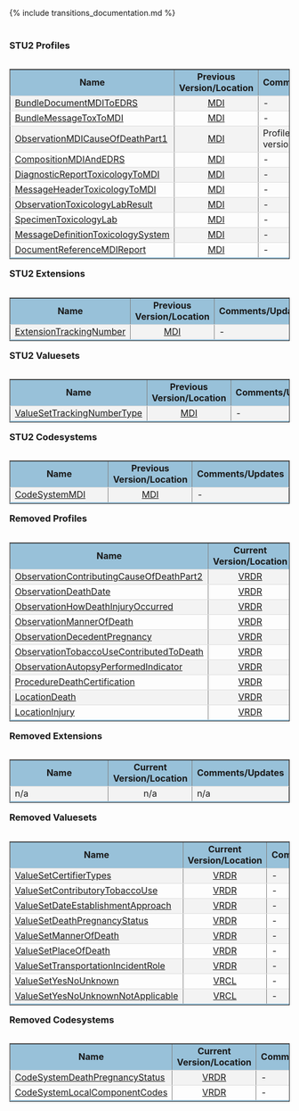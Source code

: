 <style>
    table.style1 { 
        border-collapse: collapse; 
        width: 100%; 
        table-layout: fixed;
    }  
    table.style1 tbody tr {
        border-bottom: 1px solid #dddddd;
    } 
    table.style1 tbody tr:nth-of-type(even) { 
        background-color: #f3f3f3; 
    } 
    table.style1 tbody tr:last-of-type {
        border-bottom: 2px solid #98c1d9;
    }
    table.style1 td:first-of-type {
        text-align: left;
    }
    table.style1 td:nth-of-type(2) {
        text-align: center;
    }
    table.style1 td:nth-of-type(3) {
        text-align: left;
    }
</style>
{% include transitions_documentation.md %}
<br/><br/>

### STU2 Profiles

<table align='left' border='1' class='style1' cellpadding='1' cellspacing='1'>
<tbody>
<tr>
<td style='background-color:#98c1d9; text-align: center; width: 37%;'><b>Name</b></td>
<td style='background-color:#98c1d9; text-align: center; width: 20%;'><b>Previous Version/Location</b></td>
<td style='background-color:#98c1d9; text-align: center;'><b>Comments/Updates</b></td>
</tr>
<tr><td> <a href='https://build.fhir.org/ig/nightingaleproject/vital_records_sandbox_ig/StructureDefinition-Bundle-document-mdi-and-edrs.html'>BundleDocumentMDIToEDRS</a> </td><td><a href='http://hl7.org/fhir/us/mdi/STU1.1/StructureDefinition-Bundle-document-mdi-and-edrs.html'>MDI</a> </td><td>-</td></tr>
<tr><td> <a href='https://build.fhir.org/ig/nightingaleproject/vital_records_sandbox_ig/StructureDefinition-Bundle-message-tox-to-mdi.html'>BundleMessageToxToMDI</a> </td><td><a href='http://hl7.org/fhir/us/mdi/STU1.1/StructureDefinition-Bundle-message-tox-to-mdi.html'>MDI</a> </td><td>-</td></tr>
<tr><td> <a href='https://build.fhir.org/ig/nightingaleproject/vital_records_sandbox_ig/StructureDefinition-Observation-mdi-cause-of-death-part1.html'>ObservationMDICauseOfDeathPart1</a> </td><td><a href='http://hl7.org/fhir/us/mdi/STU1.1/StructureDefinition-Observation-cause-of-death-part1.html'>MDI</a> </td><td>Profile of <a href='http://hl7.org/fhir/us/vrdr/StructureDefinition-vrdr-cause-of-death-part1.html'>VRDR</a> version</td></tr>
<tr><td> <a href='https://build.fhir.org/ig/nightingaleproject/vital_records_sandbox_ig/StructureDefinition-Composition-mdi-and-edrs.html'>CompositionMDIAndEDRS</a> </td><td><a href='http://hl7.org/fhir/us/mdi/STU1.1/StructureDefinition-Composition-mdi-and-edrs.html'>MDI</a> </td><td>-</td></tr>
<tr><td> <a href='https://build.fhir.org/ig/nightingaleproject/vital_records_sandbox_ig/StructureDefinition-DiagnosticReport-toxicology-to-mdi.html'>DiagnosticReportToxicologyToMDI</a> </td><td><a href='http://hl7.org/fhir/us/mdi/STU1.1/StructureDefinition-DiagnosticReport-toxicology-to-mdi.html'>MDI</a> </td><td>-</td></tr>
<tr><td> <a href='https://build.fhir.org/ig/nightingaleproject/vital_records_sandbox_ig/StructureDefinition-MessageHeader-toxicology-to-mdi.html'>MessageHeaderToxicologyToMDI</a> </td><td><a href='http://hl7.org/fhir/us/mdi/STU1.1/StructureDefinition-MessageHeader-toxicology-to-mdi.html'>MDI</a> </td><td>-</td></tr>
<tr><td> <a href='https://build.fhir.org/ig/nightingaleproject/vital_records_sandbox_ig/StructureDefinition-Observation-toxicology-lab-result.html'>ObservationToxicologyLabResult</a> </td><td><a href='http://hl7.org/fhir/us/mdi/STU1.1/StructureDefinition-Observation-toxicology-lab-result.html'>MDI</a> </td><td>-</td></tr>
<tr><td> <a href='https://build.fhir.org/ig/nightingaleproject/vital_records_sandbox_ig/StructureDefinition-Specimen-toxicology-lab.html'>SpecimenToxicologyLab</a> </td><td><a href='http://hl7.org/fhir/us/mdi/STU1.1/StructureDefinition-Specimen-toxicology-lab.html'>MDI</a> </td><td>-</td></tr>
<tr><td> <a href='https://build.fhir.org/ig/nightingaleproject/vital_records_sandbox_ig/MessageDefinition-MessageDefinition-toxicology-system.html'>MessageDefinitionToxicologySystem</a> </td><td><a href='http://hl7.org/fhir/us/mdi/STU1.1/MessageDefinition-MessageDefinition-toxicology-system.html'>MDI</a> </td><td>-</td></tr>
<tr><td> <a href='https://build.fhir.org/ig/nightingaleproject/vital_records_sandbox_ig/StructureDefinition-DocumentReference-mdi-reportm.html'>DocumentReferenceMDIReport</a> </td><td><a href='http://hl7.org/fhir/us/mdi/STU1.1/StructureDefinition-DocumentReference-mdi-report.html'>MDI</a> </td><td>-</td></tr>
</tbody>
</table>


### STU2 Extensions

<table align='left' border='1' class='style1' cellpadding='1' cellspacing='1'>
<tbody>
<tr>
<td style='background-color:#98c1d9; text-align: center; width: 37%;'><b>Name</b></td>
<td style='background-color:#98c1d9; text-align: center; width: 20%;'><b>Previous Version/Location</b></td>
<td style='background-color:#98c1d9; text-align: center;'><b>Comments/Updates</b></td>
</tr>
<tr><td> <a href='https://build.fhir.org/ig/nightingaleproject/vital_records_sandbox_ig/StructureDefinition-Extension-tracking-number.html'>ExtensionTrackingNumber</a> </td><td><a href='http://hl7.org/fhir/us/mdi/STU1.1/StructureDefinition-Extension-tracking-number.html'>MDI</a> </td><td>-</td></tr>
</tbody>
</table>


### STU2 Valuesets

<table align='left' border='1' class='style1' cellpadding='1' cellspacing='1'>
<tbody>
<tr>
<td style='background-color:#98c1d9; text-align: center; width: 37%;'><b>Name</b></td>
<td style='background-color:#98c1d9; text-align: center; width: 20%;'><b>Previous Version/Location</b></td>
<td style='background-color:#98c1d9; text-align: center;'><b>Comments/Updates</b></td>
</tr>
<tr><td> <a href='https://build.fhir.org/ig/nightingaleproject/vital_records_sandbox_ig/ValueSet-ValueSet-tracking-number-type.html'>ValueSetTrackingNumberType</a> </td><td><a href='http://hl7.org/fhir/us/mdi/STU1.1/ValueSet-ValueSet-tracking-number-type.html'>MDI</a> </td><td>-</td></tr>
</tbody>
</table>


### STU2 Codesystems

<table align='left' border='1' class='style1' cellpadding='1' cellspacing='1'>
<tbody>
<tr>
<td style='background-color:#98c1d9; text-align: center; width: 37%;'><b>Name</b></td>
<td style='background-color:#98c1d9; text-align: center; width: 20%;'><b>Previous Version/Location</b></td>
<td style='background-color:#98c1d9; text-align: center;'><b>Comments/Updates</b></td>
</tr>
<tr><td> <a href='https://build.fhir.org/ig/nightingaleproject/vital_records_sandbox_ig/CodeSystem-CodeSystem-vr-codes.html'>CodeSystemMDI</a> </td><td><a href='http://hl7.org/fhir/us/mdi/STU1.1/CodeSystem-CodeSystem-mdi-codes.html'>MDI</a> </td><td>-</td></tr>
</tbody>
</table>


### Removed Profiles

<table align='left' border='1' class='style1' cellpadding='1' cellspacing='1'>
<tbody>
<tr>
<td style='background-color:#98c1d9; text-align: center; width: 37%;'><b>Name</b></td>
<td style='background-color:#98c1d9; text-align: center; width: 20%;'><b>Current Version/Location</b></td>
<td style='background-color:#98c1d9; text-align: center;'><b>Comments/Updates</b></td>
</tr>

<tr><td> <a href='http://hl7.org/fhir/us/mdi/STU1.1/StructureDefinition-Observation-contributing-cause-of-death-part2.html'>ObservationContributingCauseOfDeathPart2</a> </td><td><a href='https://build.fhir.org/ig/nightingaleproject/vital_records_sandbox_ig/StructureDefinition-vrdr-cause-of-death-part2'>VRDR</a> </td><td>-</td></tr>
<tr><td> <a href='http://hl7.org/fhir/us/mdi/STU1.1/StructureDefinition-Observation-death-date.html'>ObservationDeathDate</a> </td><td><a href='https://build.fhir.org/ig/nightingaleproject/vital_records_sandbox_ig/StructureDefinition-vrdr-death-date'>VRDR</a> </td><td>-</td></tr>
<tr><td> <a href='http://hl7.org/fhir/us/mdi/STU1.1/StructureDefinition-Observation-how-death-injury-occurred.html'>ObservationHowDeathInjuryOccurred</a> </td><td><a href='https://build.fhir.org/ig/nightingaleproject/vital_records_sandbox_ig/StructureDefinition-vrdr-injury-incident'>VRDR</a> </td><td>-</td></tr>
<tr><td> <a href='http://hl7.org/fhir/us/mdi/STU1.1/StructureDefinition-Observation-manner-of-death.html'>ObservationMannerOfDeath</a> </td><td><a href='https://build.fhir.org/ig/nightingaleproject/vital_records_sandbox_ig/StructureDefinition-vrdr-manner-of-death'>VRDR</a> </td><td>-</td></tr>
<tr><td> <a href='http://hl7.org/fhir/us/mdi/STU1.1/StructureDefinition-Observation-decedent-pregnancy.html'>ObservationDecedentPregnancy</a> </td><td><a href='https://build.fhir.org/ig/nightingaleproject/vital_records_sandbox_ig/StructureDefinition-vrdr-decedent-pregnancy-status'>VRDR</a> </td><td>-</td></tr>
<tr><td> <a href='http://hl7.org/fhir/us/mdi/STU1.1/StructureDefinition-Observation-tobacco-use-contributed-to-death.html'>ObservationTobaccoUseContributedToDeath</a> </td><td><a href='https://build.fhir.org/ig/nightingaleproject/vital_records_sandbox_ig/ValueSet-vrdr-contributory-tobacco-use-vs.html'>VRDR</a> </td><td>-</td></tr>
<tr><td> <a href='http://hl7.org/fhir/us/mdi/STU1.1/StructureDefinition-Observation-autopsy-performed-indicator.html'>ObservationAutopsyPerformedIndicator</a> </td><td><a href='https://build.fhir.org/ig/nightingaleproject/vital_records_sandbox_ig/StructureDefinition-vrdr-autopsy-performed-indicator'>VRDR</a> </td><td>-</td></tr>
<tr><td> <a href='http://hl7.org/fhir/us/mdi/STU1.1/StructureDefinition-Procedure-death-certification.html'>ProcedureDeathCertification</a> </td><td><a href='https://build.fhir.org/ig/nightingaleproject/vital_records_sandbox_ig/StructureDefinition-vrdr-death-certification'>VRDR</a> </td><td>-</td></tr>
<tr><td> <a href='http://hl7.org/fhir/us/mdi/STU1.1/StructureDefinition-Location-death.html'>LocationDeath</a> </td><td><a href='https://build.fhir.org/ig/nightingaleproject/vital_records_sandbox_ig/StructureDefinition-vrdr-death-location'>VRDR</a> </td><td>-</td></tr>
<tr><td> <a href='http://hl7.org/fhir/us/mdi/STU1.1/StructureDefinition-Location-injury.html'>LocationInjury</a> </td><td><a href='https://build.fhir.org/ig/nightingaleproject/vital_records_sandbox_ig/StructureDefinition-vrdr-manner-of-death'>VRDR</a> </td><td>-</td></tr>
</tbody>
</table>


### Removed Extensions

<table align='left' border='1' class='style1' cellpadding='1' cellspacing='1'>
<tbody>
<tr>
<td style='background-color:#98c1d9; text-align: center; width: 37%;'><b>Name</b></td>
<td style='background-color:#98c1d9; text-align: center; width: 20%;'><b>Current Version/Location</b></td>
<td style='background-color:#98c1d9; text-align: center;'><b>Comments/Updates</b></td>
</tr>
<tr><td> n/a</td><td>n/a</td><td> n/a </td></tr>
</tbody>
</table>


### Removed Valuesets

<table align='left' border='1' class='style1' cellpadding='1' cellspacing='1'>
<tbody>
<tr>
<td style='background-color:#98c1d9; text-align: center; width: 37%;'><b>Name</b></td>
<td style='background-color:#98c1d9; text-align: center; width: 20%;'><b>Current Version/Location</b></td>
<td style='background-color:#98c1d9; text-align: center;'><b>Comments/Updates</b></td>
</tr>
<tr><td> <a href='http://hl7.org/fhir/us/mdi/ValueSet/ValueSet-certifier-types'>ValueSetCertifierTypes</a> </td><td><a href='https://build.fhir.org/ig/nightingaleproject/vital_records_sandbox_ig/ValueSet-vrdr-certifier-types-vs'>VRDR</a> </td><td>-</td></tr>
<tr><td> <a href='http://hl7.org/fhir/us/mdi/ValueSet/ValueSet-contributory-tobacco-use'>ValueSetContributoryTobaccoUse</a> </td><td><a href='https://build.fhir.org/ig/nightingaleproject/vital_records_sandbox_ig/ValueSet-vrdr-contributory-tobacco-use-vs'>VRDR</a> </td><td>-</td></tr>
<tr><td> <a href='http://hl7.org/fhir/us/mdi/ValueSet/ValueSet-date-establishment-approach'>ValueSetDateEstablishmentApproach</a> </td><td><a href='https://build.fhir.org/ig/nightingaleproject/vital_records_sandbox_ig/ValueSet-vrdr-date-of-death-determination-methods-vs'>VRDR</a> </td><td>-</td></tr>
<tr><td> <a href='http://hl7.org/fhir/us/mdi/ValueSet/ValueSet-death-pregnancy-status'>ValueSetDeathPregnancyStatus</a> </td><td><a href='https://build.fhir.org/ig/nightingaleproject/vital_records_sandbox_ig/ValueSet-ValueSet-death-pregnancy-status'>VRDR</a> </td><td>-</td></tr>
<tr><td> <a href='http://hl7.org/fhir/us/mdi/ValueSet/ValueSet-manner-of-death'>ValueSetMannerOfDeath</a> </td><td><a href='https://build.fhir.org/ig/nightingaleproject/vital_records_sandbox_ig/ValueSet-vrdr-manner-of-death-vs'>VRDR</a> </td><td>-</td></tr>
<tr><td> <a href='http://hl7.org/fhir/us/mdi/STU1.1/ValueSet-ValueSet-place-of-death.html'>ValueSetPlaceOfDeath</a> </td><td><a href='https://build.fhir.org/ig/nightingaleproject/vital_records_sandbox_ig/ValueSet-vrdr-place-of-death-vs'>VRDR</a> </td><td>-</td></tr>
<tr><td> <a href='http://hl7.org/fhir/us/mdi/STU1.1/ValueSet-ValueSet-transportation-incident-role.html'>ValueSetTransportationIncidentRole</a> </td><td><a href='https://build.fhir.org/ig/nightingaleproject/vital_records_sandbox_ig/ValueSet-vrdr-transportation-incident-role-vs'>VRDR</a> </td><td>-</td></tr>
<tr><td> <a href='http://hl7.org/fhir/us/mdi/ValueSet/ValueSet-yes-no-unknown'>ValueSetYesNoUnknown</a> </td><td><a href='http://build.fhir.org/ig/HL7/vr-common-library/ValueSet-ValueSet-yes-no-unknown-vr.html'>VRCL</a> </td><td>-</td></tr>
<tr><td> <a href='http://hl7.org/fhir/us/mdi/ValueSet/ValueSet-yes-no-unknown-not-applicable'>ValueSetYesNoUnknownNotApplicable</a> </td><td><a href='http://build.fhir.org/ig/HL7/vr-common-library/ValueSet-ValueSet-yes-no-not-applicable-vr.html'>VRCL</a> </td><td>-</td></tr>
</tbody>
</table>


### Removed Codesystems

<table align='left' border='1' class='style1' cellpadding='1' cellspacing='1'>
<tbody>
<tr>
<td style='background-color:#98c1d9; text-align: center; width: 37%;'><b>Name</b></td>
<td style='background-color:#98c1d9; text-align: center; width: 20%;'><b>Current Version/Location</b></td>
<td style='background-color:#98c1d9; text-align: center;'><b>Comments/Updates</b></td>
</tr>
<tr><td> <a href='http://hl7.org/fhir/us/mdi/CodeSystem/CodeSystem-death-pregnancy-status'>CodeSystemDeathPregnancyStatus</a> </td><td><a href='https://build.fhir.org/ig/nightingaleproject/vital_records_sandbox_ig/CodeSystem-CodeSystem-death-pregnancy-status'>VRDR</a> </td><td>-</td></tr>
<tr><td> <a href='http://hl7.org/fhir/us/mdi/CodeSystem/CodeSystem-local-component-codes'>CodeSystemLocalComponentCodes</a> </td><td><a href='https://build.fhir.org/ig/nightingaleproject/vital_records_sandbox_ig/CodeSystem-vrdr-component-cs'>VRDR</a> </td><td>-</td></tr>
</tbody>
</table>

